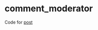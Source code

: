 # comment_moderator

Code for [post](https://medium.com/@jetbootsmaker/%D1%81%D0%B5%D1%80%D0%B2%D0%B8%D1%81-%D0%B4%D0%BB%D1%8F-%D0%BC%D0%BE%D0%B4%D0%B5%D1%80%D0%B0%D1%86%D0%B8%D0%B8-%D0%BA%D0%BE%D0%BC%D0%BC%D0%B5%D0%BD%D1%82%D0%B0%D1%80%D0%B8%D0%B5%D0%B2-f2ae05c15a0e)
